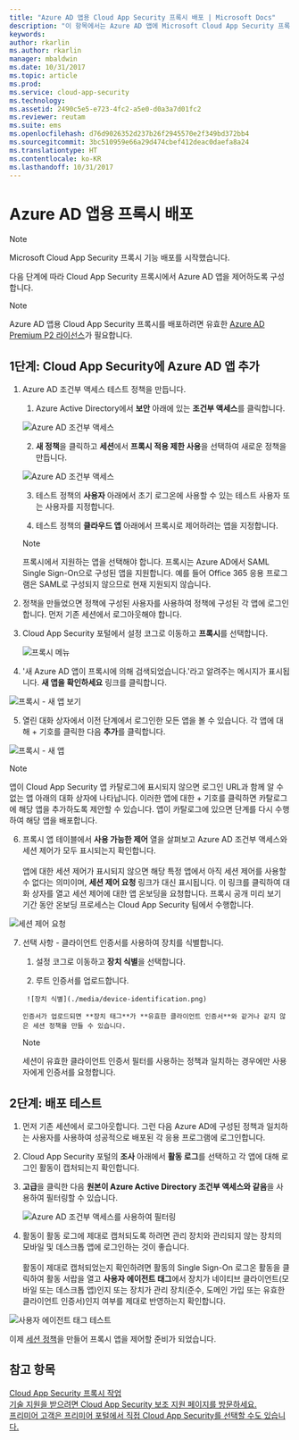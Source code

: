 ```yaml
---
title: "Azure AD 앱용 Cloud App Security 프록시 배포 | Microsoft Docs"
description: "이 항목에서는 Azure AD 앱에 Microsoft Cloud App Security 프록시를 배포하는 방법을 설명합니다."
keywords: 
author: rkarlin
ms.author: rkarlin
manager: mbaldwin
ms.date: 10/31/2017
ms.topic: article
ms.prod: 
ms.service: cloud-app-security
ms.technology: 
ms.assetid: 2490c5e5-e723-4fc2-a5e0-d0a3a7d01fc2
ms.reviewer: reutam
ms.suite: ems
ms.openlocfilehash: d76d9026352d237b26f2945570e2f349bd372bb4
ms.sourcegitcommit: 3bc510959e66a29d474cbef412deac0daefa8a24
ms.translationtype: HT
ms.contentlocale: ko-KR
ms.lasthandoff: 10/31/2017
---
```

# <a name="deploy-proxy-for-azure-ad-apps"></a>Azure AD 앱용 프록시 배포

> [!NOTE]
> Microsoft Cloud App Security 프록시 기능 배포를 시작했습니다.

다음 단계에 따라 Cloud App Security 프록시에서 Azure AD 앱을 제어하도록 구성합니다.

> [!NOTE]
> Azure AD 앱용 Cloud App Security 프록시를 배포하려면 유효한 [Azure AD Premium P2 라이선스](https://docs.microsoft.com/azure/active-directory/license-users-groups)가 필요합니다.

## <a name="step-1-add-azure-ad-apps-in-cloud-app-security"></a>1단계: Cloud App Security에 Azure AD 앱 추가  

1. Azure AD 조건부 액세스 테스트 정책을 만듭니다.

    1. Azure Active Directory에서 **보안** 아래에 있는 **조건부 액세스**를 클릭합니다.

     ![Azure AD 조건부 액세스](./media/aad-conditional-access.png)

    2. **새 정책**을 클릭하고 **세션**에서 **프록시 적용 제한 사용**을 선택하여 새로운 정책을 만듭니다.

     ![Azure AD 조건부 액세스](./media/proxy-deploy-restrictions-aad.png)

    3. 테스트 정책의 **사용자** 아래에서 초기 로그온에 사용할 수 있는 테스트 사용자 또는 사용자를 지정합니다.
    
    4. 테스트 정책의 **클라우드 앱** 아래에서 프록시로 제어하려는 앱을 지정합니다. 

     > [!NOTE]
     >프록시에서 지원하는 앱을 선택해야 합니다. 프록시는 Azure AD에서 SAML Single Sign-On으로 구성된 앱을 지원합니다. 예를 들어 Office 365 응용 프로그램은 SAML로 구성되지 않으므로 현재 지원되지 않습니다.


2.  정책을 만들었으면 정책에 구성된 사용자를 사용하여 정책에 구성된 각 앱에 로그인합니다. 먼저 기존 세션에서 로그아웃해야 합니다.

3.  Cloud App Security 포털에서 설정 코그로 이동하고 **프록시**를 선택합니다. 
    
      ![프록시 메뉴](./media/proxy-menu.png)

4.  '새 Azure AD 앱이 프록시에 의해 검색되었습니다.'라고 알려주는 메시지가 표시됩니다. **새 앱을 확인하세요** 링크를 클릭합니다.

 ![프록시 - 새 앱 보기](./media/proxy-view-new-apps.png)

5.  열린 대화 상자에서 이전 단계에서 로그인한 모든 앱을 볼 수 있습니다. 각 앱에 대해 + 기호를 클릭한 다음 **추가**를 클릭합니다.

 ![프록시 - 새 앱](./media/proxy-new-app.png)

 > [!NOTE]
 > 앱이 Cloud App Security 앱 카탈로그에 표시되지 않으면 로그인 URL과 함께 알 수 없는 앱 아래의 대화 상자에 나타납니다. 이러한 앱에 대한 + 기호를 클릭하면 카탈로그에 해당 앱을 추가하도록 제안할 수 있습니다. 앱이 카탈로그에 있으면 단계를 다시 수행하여 해당 앱을 배포합니다. 

6.  프록시 앱 테이블에서 **사용 가능한 제어** 열을 살펴보고 Azure AD 조건부 액세스와 세션 제어가 모두 표시되는지 확인합니다. <br></br>앱에 대한 세션 제어가 표시되지 않으면 해당 특정 앱에서 아직 세션 제어를 사용할 수 없다는 의미이며, **세션 제어 요청** 링크가 대신 표시됩니다. 이 링크를 클릭하여 대화 상자를 열고 세션 제어에 대한 앱 온보딩을 요청합니다. 프록시 공개 미리 보기 기간 동안 온보딩 프로세스는 Cloud App Security 팀에서 수행합니다.
  
 ![세션 제어 요청](./media/request-session-control.png)

7. 선택 사항 - 클라이언트 인증서를 사용하여 장치를 식별합니다.

      1. 설정 코그로 이동하고 **장치 식별**을 선택합니다.

      2. 루트 인증서를 업로드합니다.

        ![장치 식별](./media/device-identification.png)
 
       인증서가 업로드되면 **장치 태그**가 **유효한 클라이언트 인증서**와 같거나 같지 않은 세션 정책을 만들 수 있습니다.
 
      > [!NOTE]
      >세션이 유효한 클라이언트 인증서 필터를 사용하는 정책과 일치하는 경우에만 사용자에게 인증서를 요청합니다. 

## <a name="step-2-test-the-deployment"></a>2단계: 배포 테스트

1. 먼저 기존 세션에서 로그아웃합니다. 그런 다음 Azure AD에 구성된 정책과 일치하는 사용자를 사용하여 성공적으로 배포된 각 응용 프로그램에 로그인합니다. 

2.  Cloud App Security 포털의 **조사** 아래에서 **활동 로그**를 선택하고 각 앱에 대해 로그인 활동이 캡처되는지 확인합니다.

3.  **고급**을 클릭한 다음 **원본이 Azure Active Directory 조건부 액세스와 같음**을 사용하여 필터링할 수 있습니다.

     ![Azure AD 조건부 액세스를 사용하여 필터링](./media/sso-logon.png)

3. 활동이 활동 로그에 제대로 캡처되도록 하려면 관리 장치와 관리되지 않는 장치의 모바일 및 데스크톱 앱에 로그인하는 것이 좋습니다.<br></br>
활동이 제대로 캡처되었는지 확인하려면 활동의 Single Sign-On 로그온 활동을 클릭하여 활동 서랍을 열고 **사용자 에이전트 태그**에서 장치가 네이티브 클라이언트(모바일 또는 데스크톱 앱)인지 또는 장치가 관리 장치(준수, 도메인 가입 또는 유효한 클라이언트 인증서)인지 여부를 제대로 반영하는지 확인합니다.
 
 ![사용자 에이전트 태그 테스트](./media/domain-joined.png)


이제 [세션 정책](session-policy-aad.md)을 만들어 프록시 앱을 제어할 준비가 되었습니다.

## <a name="see-also"></a>참고 항목  
[Cloud App Security 프록시 작업](proxy-intro-aad.md)   
[기술 지원을 받으려면 Cloud App Security 보조 지원 페이지를 방문하세요.](http://support.microsoft.com/oas/default.aspx?prid=16031)   
[프리미어 고객은 프리미어 포털에서 직접 Cloud App Security를 선택할 수도 있습니다.](https://premier.microsoft.com/)  
  